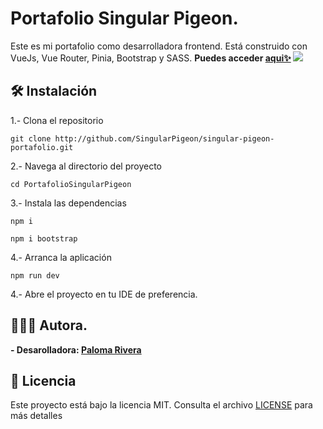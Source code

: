 # Portafolio Singular Pigeon.

Este es mi portafolio como desarrolladora frontend. Está construido con VueJs, Vue Router, Pinia, Bootstrap y SASS.
**Puedes acceder [aqui✨](https://SingularPigeon.github.io/PortafolioSingularPigeon/)
![](/src/assets/img/preview-portafolio.png)**

## 🛠️ Instalación

1.- Clona el repositorio

```
git clone http://github.com/SingularPigeon/singular-pigeon-portafolio.git

```

2.- Navega al directorio del proyecto

```
cd PortafolioSingularPigeon
```

3.- Instala las dependencias

```
npm i
```

```
npm i bootstrap
```

4.- Arranca la aplicación

```
npm run dev
```

4.- Abre el proyecto en tu IDE de preferencia.

## 👩🏽‍💻 Autora.

**- Desarolladora: [Paloma Rivera](https://github.com/SingularPigeon)**

## 🔑 Licencia

Este proyecto está bajo la licencia MIT. Consulta el archivo [LICENSE](/LICENSE.md) para más detalles
